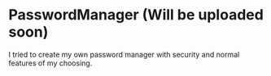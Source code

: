 # PasswordManager (Will be uploaded soon)
I tried to create my own password manager with security and normal features of my choosing.

